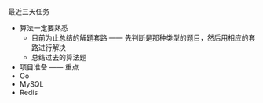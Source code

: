 最近三天任务

- 算法一定要熟悉
	- 目前为止总结的解题套路 —— 先判断是那种类型的题目，然后用相应的套路进行解决
	- 总结过去的算法题
- 项目准备 —— 重点
- Go
- MySQL
- Redis
